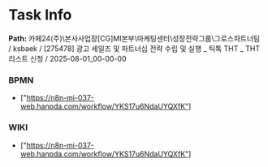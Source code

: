 # Task Info

**Path:** 카페24(주)\본사사업장\[CG]MI본부\마케팅센터\성장전략그룹\그로스파트너팀 / ksbaek / [275478] 광고 세일즈 및 파트너십 전략 수립 및 실행 _ 틱톡 THT _ THT 리스트 신청 / 2025-08-01_00-00-00

### BPMN
- ["https://n8n-mi-037-web.hanpda.com/workflow/YKS17u6NdaUYQXfK"]

### WIKI
- ["https://n8n-mi-037-web.hanpda.com/workflow/YKS17u6NdaUYQXfK"]

